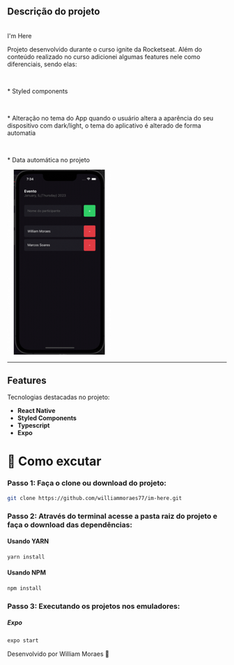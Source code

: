 <h1 align="center">
<!-- <br>
  <img src="https://github.com/williammoraes77/im-here/blob/master/assets/icon.png" alt="Im HERE" width="120">
<br> -->

## Descrição do projeto

<br>
  I'm Here
</h1>

<p>Projeto desenvolvido durante o curso ignite da Rocketseat. Além do conteúdo realizado no curso adicionei algumas features nele como diferenciais, sendo elas:</p>
<br>
<p>* Styled components</p>
<br>
<p>* Alteração no tema do App quando o usuário altera a aparência do seu dispositivo com dark/light, o tema do aplicativo é alterado de forma automatia</p>
<br>
<p>* Data automática no projeto</p>

[//]: # "Add your gifs/images here:"

<div>
  <img src="https://github.com/williammoraes77/im-here/blob/master/assets/imhere.gif" alt="App theme" height="425">
</div>

<hr />

## Features

[//]: # "Add the features of your project here:"

Tecnologias destacadas no projeto:

- **React Native**
- **Styled Components**
- **Typescript**
- **Expo**

# 🤔 Como excutar

### Passo 1: Faça o clone ou download do projeto:

```sh
git clone https://github.com/williammoraes77/im-here.git
```

### Passo 2: Através do terminal acesse a pasta raiz do projeto e faça o download das dependências:

#### Usando YARN

```sh
yarn install
```

#### Usando NPM

```sh
npm install
```

### Passo 3: Executando os projetos nos emuladores:

##### Expo

```sh
expo start
```

Desenvolvido por William Moraes 🚀
